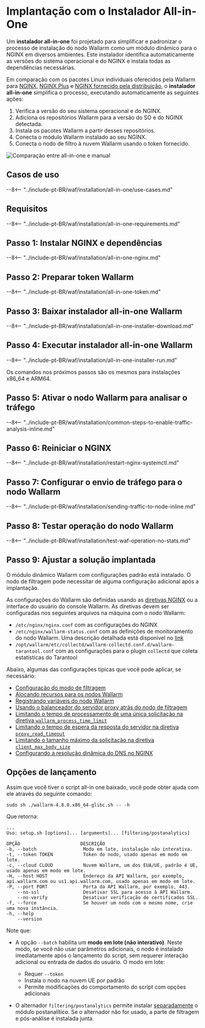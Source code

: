 [img-wl-console-users]:             ../../../../images/check-user-no-2fa.png
[wallarm-status-instr]:             ../../../../admin-en/configure-statistics-service.md
[memory-instr]:                     ../../../../admin-en/configuration-guides/allocate-resources-for-node.md
[waf-directives-instr]:             ../../../../admin-en/configure-parameters-en.md
[ptrav-attack-docs]:                ../../../../attacks-vulns-list.md#path-traversal
[attacks-in-ui-image]:           ../../../../images/admin-guides/test-attacks-quickstart.png
[waf-mode-instr]:                   ../../../../admin-en/configure-wallarm-mode.md
[logging-instr]:                    ../../../../admin-en/configure-logging.md
[proxy-balancer-instr]:             ../../../../admin-en/using-proxy-or-balancer-en.md
[process-time-limit-instr]:         ../../../../admin-en/configure-parameters-en.md#wallarm_process_time_limit
[configure-proxy-balancer-instr]:   ../../../../admin-en/configuration-guides/access-to-wallarm-api-via-proxy.md
[update-instr]:                     ../../../../updating-migrating/nginx-modules.md
[install-postanalytics-docs]:        ../../../../../admin-en/installation-postanalytics-en/
[dynamic-dns-resolution-nginx]:     ../../../../admin-en/configure-dynamic-dns-resolution-nginx.md
[waf-mode-recommendations]:          ../../../../about-wallarm/deployment-best-practices.md#follow-recommended-onboarding-steps
[ip-lists-docs]:                    ../../../../user-guides/ip-lists/overview.md
[versioning-policy]:                ../../../../updating-migrating/versioning-policy.md#version-list
[install-postanalytics-instr]:      ../../../../admin-en/installation-postanalytics-en.md
[waf-installation-instr-latest]:     /installation/nginx/dynamic-module/
[img-node-with-several-instances]:  ../../../../images/user-guides/nodes/wallarm-node-with-two-instances.png
[img-create-wallarm-node]:      ../../../../images/user-guides/nodes/create-cloud-node.png
[nginx-custom]:                 ../../../../faq/nginx-compatibility.md#is-wallarm-filtering-node-compatible-with-the-custom-build-of-nginx
[node-token]:                       ../../../../quickstart.md#deploy-the-wallarm-filtering-node
[api-token]:                        ../../../../user-guides/settings/api-tokens.md
[platform]:                         ../../../supported-deployment-options.md
[img-grouped-nodes]:                ../../../../images/user-guides/nodes/grouped-nodes.png
[wallarm-token-types]:              ../../../../user-guides/nodes/nodes.md#api-and-node-tokens-for-node-creation
[ip-lists-docs]:                    ../../../../user-guides/ip-lists/overview.md

# Implantação com o Instalador All-in-One

Um **instalador all-in-one** foi projetado para simplificar e padronizar o processo de instalação do nodo Wallarm como um módulo dinâmico para o NGINX em diversos ambientes. Este instalador identifica automaticamente as versões do sistema operacional e do NGINX e instala todas as dependências necessárias.

Em comparação com os pacotes Linux individuais oferecidos pela Wallarm para [NGINX](individual-packages-nginx-stable.md), [NGINX Plus](individual-packages-nginx-plus.md) e [NGINX fornecido pela distribuição](individual-packages-nginx-distro.md), o **instalador all-in-one** simplifica o processo, executando automaticamente as seguintes ações:

1. Verifica a versão do seu sistema operacional e do NGINX.
1. Adiciona os repositórios Wallarm para a versão do SO e do NGINX detectada.
1. Instala os pacotes Wallarm a partir desses repositórios.
1. Conecta o módulo Wallarm instalado ao seu NGINX.
1. Conecta o nodo de filtro à nuvem Wallarm usando o token fornecido.

![Comparação entre all-in-one e manual](../../../../images/installation-nginx-overview/manual-vs-all-in-one.png)

## Casos de uso

--8<-- "../include-pt-BR/waf/installation/all-in-one/use-cases.md"

## Requisitos

--8<-- "../include-pt-BR/waf/installation/all-in-one-requirements.md"

## Passo 1: Instalar NGINX e dependências

--8<-- "../include-pt-BR/waf/installation/all-in-one-nginx.md"

## Passo 2: Preparar token Wallarm

--8<-- "../include-pt-BR/waf/installation/all-in-one-token.md"

## Passo 3: Baixar instalador all-in-one Wallarm

--8<-- "../include-pt-BR/waf/installation/all-in-one-installer-download.md"

## Passo 4: Executar instalador all-in-one Wallarm

--8<-- "../include-pt-BR/waf/installation/all-in-one-installer-run.md"

Os comandos nos próximos passos são os mesmos para instalações x86_64 e ARM64.

## Passo 5: Ativar o nodo Wallarm para analisar o tráfego

--8<-- "../include-pt-BR/waf/installation/common-steps-to-enable-traffic-analysis-inline.md"

## Passo 6: Reiniciar o NGINX

--8<-- "../include-pt-BR/waf/installation/restart-nginx-systemctl.md"

## Passo 7: Configurar o envio de tráfego para o nodo Wallarm

--8<-- "../include-pt-BR/waf/installation/sending-traffic-to-node-inline.md"

## Passo 8: Testar operação do nodo Wallarm

--8<-- "../include-pt-BR/waf/installation/test-waf-operation-no-stats.md"

## Passo 9: Ajustar a solução implantada

O módulo dinâmico Wallarm com configurações padrão está instalado. O nodo de filtragem pode necessitar de alguma configuração adicional após a implantação.

As configurações do Wallarm são definidas usando as [diretivas NGINX](../../../../admin-en/configure-parameters-en.md) ou a interface do usuário do console Wallarm. As diretivas devem ser configuradas nos seguintes arquivos na máquina com o nodo Wallarm:

* `/etc/nginx/nginx.conf` com as configurações do NGINX
* `/etc/nginx/wallarm-status.conf` com as definições de monitoramento do nodo Wallarm. Uma descrição detalhada está disponível no [link][wallarm-status-instr]
* `/opt/wallarm/etc/collectd/wallarm-collectd.conf.d/wallarm-tarantool.conf` com as configurações para o plugin `collectd` que coleta estatísticas do Tarantool

Abaixo, algumas das configurações típicas que você pode aplicar, se necessário:

* [Configuração do modo de filtragem][waf-mode-instr]
* [Alocando recursos para os nodos Wallarm][memory-instr]
* [Registrando variáveis do nodo Wallarm][logging-instr]
* [Usando o balanceador do servidor proxy atrás do nodo de filtragem][proxy-balancer-instr]
* [Limitando o tempo de processamento de uma única solicitação na diretiva `wallarm_process_time_limit`][process-time-limit-instr]
* [Limitando o tempo de espera da resposta do servidor na diretiva `proxy_read_timeout`](https://nginx.org/en/docs/http/ngx_http_proxy_module.html#proxy_read_timeout)
* [Limitando o tamanho máximo da solicitação na diretiva `client_max_body_size`](https://nginx.org/en/docs/http/ngx_http_core_module.html#client_max_body_size)
* [Configurando a resolução dinâmica do DNS no NGINX][dynamic-dns-resolution-nginx]

## Opções de lançamento

Assim que você tiver o script all-in one baixado, você pode obter ajuda com ele através do seguinte comando:

```
sudo sh ./wallarm-4.8.0.x86_64-glibc.sh -- -h
```

Que retorna:

```
...
Uso: setup.sh [options]... [arguments]... [filtering/postanalytics]

OPÇÃO                      DESCRIÇÃO
-b, --batch                 Modo em lote, instalação não interativa.
-t, --token TOKEN           Token do nodo, usado apenas em modo em lote.
-c, --cloud CLOUD           Nuvem Wallarm, um dos EUA/UE, padrão é UE, usado apenas em modo em lote.
-H, --host HOST             Endereço da API Wallarm, por exemplo, api.wallarm.com ou us1.api.wallarm.com, usado apenas em modo em lote.
-P, --port PORT             Porta da API Wallarm, por exemplo, 443.
    --no-ssl                Desativar SSL para acesso à API Wallarm.
    --no-verify             Desativar verificação de certificados SSL.
-f, --force                 Se houver um nodo com o mesmo nome, crie uma nova instância.
-h, --help
    --version
```

Note que: 

* A opção `--batch` habilita um **modo em lote (não interativo)**. Neste modo, se você não usar parâmetros adicionais, o nodo é instalado imediatamente após o lançamento do script, sem requerer interação adicional ou entrada de dados do usuário. O modo em lote:
 
    * Requer `--token`
    * Instala o nodo na nuvem UE por padrão
    * Permite modificações do comportamento do script com opções adicionais

* O alternador `filtering/postanalytics` permite instalar [separadamente](../../../../admin-en/installation-postanalytics-en.md#postanalytics-module-installation-via-all-in-one-installation-script) o módulo postanalítico. Se o alternador não for usado, a parte de filtragem e pós-análise é instalada junta.
